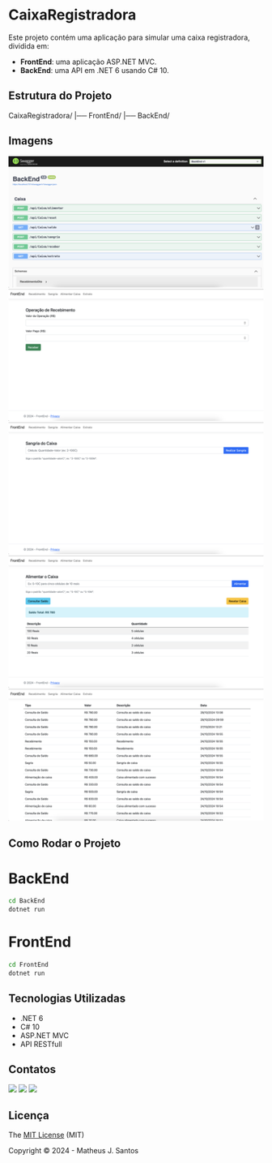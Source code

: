 # CaixaRegistradora

Este projeto contém uma aplicação para simular uma caixa registradora, dividida em:

- **FrontEnd**: uma aplicação ASP.NET MVC.
- **BackEnd**: uma API em .NET 6 usando C# 10.

## Estrutura do Projeto
CaixaRegistradora/ |── FrontEnd/ |── BackEnd/

## Imagens

![Imagem 1](https://github.com/Matheusjkl35647/CaixaRegistradora/blob/main/ImagensProjeto/Backend.png)
![Imagem 2](https://github.com/Matheusjkl35647/CaixaRegistradora/blob/main/ImagensProjeto/FrontEnd1.png)
![Imagem 3](https://github.com/Matheusjkl35647/CaixaRegistradora/blob/main/ImagensProjeto/FrontEnd2.png)
![Imagem 4](https://github.com/Matheusjkl35647/CaixaRegistradora/blob/main/ImagensProjeto/FrontEnd3.png)
![Imagem 5](https://github.com/Matheusjkl35647/CaixaRegistradora/blob/main/ImagensProjeto/FrontEnd4.png)

## Como Rodar o Projeto

# BackEnd
```bash
cd BackEnd
dotnet run
```

# FrontEnd
```bash
cd FrontEnd
dotnet run
```

## Tecnologias Utilizadas
- .NET 6
- C# 10
- ASP.NET MVC
- API RESTfull

## Contatos
<div>
<a href="https://instagram.com/matheusjhonathan" target="_blank"><img loading="lazy" src="https://img.shields.io/badge/-Instagram-%23E4405F?style=for-the-badge&logo=instagram&logoColor=white" target="_blank"></a>
<a href = "mailto:contato@matheusjhonathan445@gmail.com"><img loading="lazy" src="https://img.shields.io/badge/Gmail-D14836?style=for-the-badge&logo=gmail&logoColor=white" target="_blank"></a>
<a href="https://www.linkedin.com/in/matheus-jhonatan-santos" target="_blank"><img loading="lazy" src="https://img.shields.io/badge/-LinkedIn-%230077B5?style=for-the-badge&logo=linkedin&logoColor=white" target="_blank"></a>   
</div>

## Licença 

The [MIT License]() (MIT)

Copyright :copyright: 2024 - Matheus J. Santos

